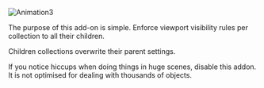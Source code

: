 ![Animation3](https://github.com/Gorgious56/blender_collection_enforce_props/assets/25156105/effb756b-1a89-4e0e-ae8f-7fab5385eda9)

The purpose of this add-on is simple. Enforce viewport visibility rules per collection to all their children. 

Children collections overwrite their parent settings.

If you notice hiccups when doing things in huge scenes, disable this addon. It is not optimised for dealing with thousands of objects.
